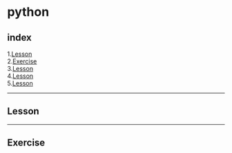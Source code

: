 # **python**
## index
  1.[Lesson](Lesson)<br>
  2.[Exercise](Exercise)<br>
  3.[Lesson](Lesson)<br>
  4.[Lesson](Lesson)<br>
  5.[Lesson](Lesson)<br>

---
## Lesson
---
## Exercise
